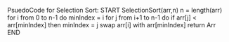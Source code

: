 PsuedoCode for Selection Sort:
START
SelectionSort(arr,n)
    n = length(arr)
    for i from 0 to n-1 do
        minIndex = i
        for j from i+1 to n-1 do
            if arr[j] < arr[minIndex] then
              minIndex = j
            swap arr[i] with arr[minIndex]
     return Arr
END

